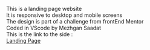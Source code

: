 This is a landing page website<br>
It is responsive to desktop and mobile screens<br>
The design is part of a challenge from frontEnd Mentor<br>
Coded in VScode by Mezhgan Saadat<br>
This is the link to the side :<br>
[Landing Page](https://msaadat1.github.io/landingPage-for-copy/)
